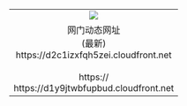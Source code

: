 ﻿<table>
  <tr></tr>
  <tr><td colspan=2 align=center><img src="https://d2c1izxfqh5zei.cloudfront.net/Up/oGate.jpg" /></td></tr>
  <tr><td colspan=2 align=center>网门动态网址<br/>(最新)
<br>https://d2c1izxfqh5zei.cloudfront.net
<br/>
<br>https://
<br>https://d1y9jtwbfupbud.cloudfront.net
    </td>
  </tr>
</table>
